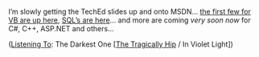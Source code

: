 I&#8217;m slowly getting the TechEd slides up and onto MSDN&#8230; <a href="http://msdn.microsoft.com/vbasic/community/events/TechEd/" target="_blank">the first few for VB are up here</a>, <a href="http://msdn.microsoft.com/sql/teched" target="_blank" class="broken_link">SQL&#8217;s are here</a>&#8230; and more are coming _very soon now_ for C#, C++, ASP.NET and others&#8230;

<div class="media">
  (<a href="http://msdn.microsoft.com/library/en-us/dncodefun/html/code4fun04252003.asp" class="broken_link">Listening To</a>: The Darkest One [<a href="http://www.windowsmedia.com/mg/search.asp?srch=The+Tragically+Hip">The Tragically Hip</a> / In Violet Light])
</div>